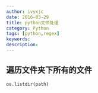 ```yaml
---
author: ivyxjc
date: 2016-03-29
title: python文件处理
category: Python
tags: [python,regex]
keywords:
description:
---
```


## 遍历文件夹下所有的文件

```python
os.listdir(path)
```

